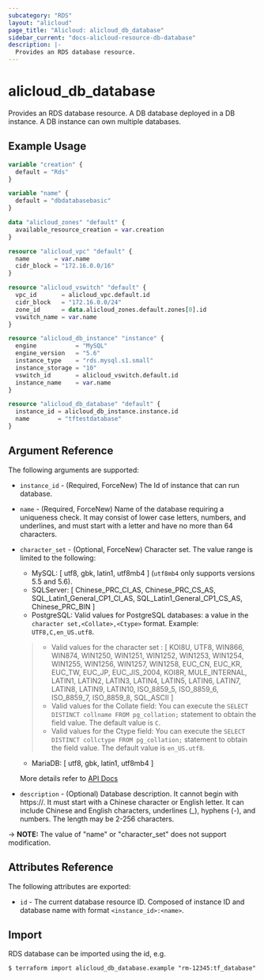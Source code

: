 ```yaml
---
subcategory: "RDS"
layout: "alicloud"
page_title: "Alicloud: alicloud_db_database"
sidebar_current: "docs-alicloud-resource-db-database"
description: |-
  Provides an RDS database resource.
---
```


# alicloud\_db\_database

Provides an RDS database resource. A DB database deployed in a DB instance. A DB instance can own multiple databases.

## Example Usage

```terraform
variable "creation" {
  default = "Rds"
}

variable "name" {
  default = "dbdatabasebasic"
}

data "alicloud_zones" "default" {
  available_resource_creation = var.creation
}

resource "alicloud_vpc" "default" {
  name       = var.name
  cidr_block = "172.16.0.0/16"
}

resource "alicloud_vswitch" "default" {
  vpc_id       = alicloud_vpc.default.id
  cidr_block   = "172.16.0.0/24"
  zone_id      = data.alicloud_zones.default.zones[0].id
  vswitch_name = var.name
}

resource "alicloud_db_instance" "instance" {
  engine           = "MySQL"
  engine_version   = "5.6"
  instance_type    = "rds.mysql.s1.small"
  instance_storage = "10"
  vswitch_id       = alicloud_vswitch.default.id
  instance_name    = var.name
}

resource "alicloud_db_database" "default" {
  instance_id = alicloud_db_instance.instance.id
  name        = "tftestdatabase"
}
```

## Argument Reference

The following arguments are supported:

* `instance_id` - (Required, ForceNew) The Id of instance that can run database.
* `name` - (Required, ForceNew) Name of the database requiring a uniqueness check. It may consist of lower case letters, numbers, and underlines, and must start with a letter
                      and have no more than 64 characters.
* `character_set` - (Optional, ForceNew) Character set. The value range is limited to the following:
    - MySQL: [ utf8, gbk, latin1, utf8mb4 ] \(`utf8mb4` only supports versions 5.5 and 5.6\).
    - SQLServer: [ Chinese_PRC_CI_AS, Chinese_PRC_CS_AS, SQL_Latin1_General_CP1_CI_AS, SQL_Latin1_General_CP1_CS_AS, Chinese_PRC_BIN ]
    - PostgreSQL: Valid values for PostgreSQL databases: a value in the `character set,<Collate>,<Ctype>` format. Example: `UTF8,C,en_US.utf8`.
    > - Valid values for the character set : [ KOI8U, UTF8, WIN866, WIN874, WIN1250, WIN1251, WIN1252, WIN1253, WIN1254, WIN1255, WIN1256, WIN1257, WIN1258, EUC_CN, EUC_KR, EUC_TW, EUC_JP, EUC_JIS_2004, KOI8R, MULE_INTERNAL, LATIN1, LATIN2, LATIN3, LATIN4, LATIN5, LATIN6, LATIN7, LATIN8, LATIN9, LATIN10, ISO_8859_5, ISO_8859_6, ISO_8859_7, ISO_8859_8, SQL_ASCII ]
    > - Valid values for the Collate field: You can execute the `SELECT DISTINCT collname FROM pg_collation;` statement to obtain the field value. The default value is `C`.
    > - Valid values for the Ctype field: You can execute the `SELECT DISTINCT collctype FROM pg_collation;` statement to obtain the field value. The default value is `en_US.utf8`.
    - MariaDB: [ utf8, gbk, latin1, utf8mb4 ]
  
   More details refer to [API Docs](https://www.alibabacloud.com/help/zh/doc-detail/26258.htm)

* `description` - (Optional) Database description. It cannot begin with https://. It must start with a Chinese character or English letter. It can include Chinese and English characters, underlines (_), hyphens (-), and numbers. The length may be 2-256 characters.

-> **NOTE:** The value of "name" or "character_set"  does not support modification.


## Attributes Reference

The following attributes are exported:

* `id` - The current database resource ID. Composed of instance ID and database name with format `<instance_id>:<name>`.

## Import

RDS database can be imported using the id, e.g.

```shell
$ terraform import alicloud_db_database.example "rm-12345:tf_database"
```
